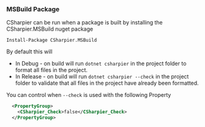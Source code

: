 ### MSBuild Package
CSharpier can be run when a package is built by installing the CSharpier.MSBuild nuget package
```console
Install-Package CSharpier.MSBuild
```

By default this will 
- In Debug - on build will run `dotnet csharpier` in the project folder to format all files in the project.
- In Release - on build will run `dotnet csharpier --check` in the project folder to validate that all files in the project have already been formatted.

You can control when `--check` is used with the following Property
```xml
  <PropertyGroup>
    <CSharpier_Check>false</CSharpier_Check>
  </PropertyGroup>
```
